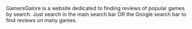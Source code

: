 GamersGalore is a website dedicated to finding reviews of popular games by search. Just search in the main search bar OR the Google search bar to find reviews on many games.
